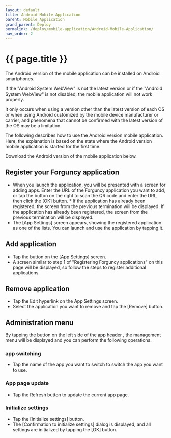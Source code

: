 ```yaml
---
layout: default
title: Android Mobile Application
parent: Mobile Application
grand_parent: Deploy
permalink: /deploy/mobile-application/Android-Mobile-Application/
nav_order: 2
---
```


# {{ page.title }}

The Android version of the mobile application can be installed on Android smartphones.

If the "Android System WebView" is not the latest version or if the "Android System WebView" is not disabled, the mobile application will not work properly.

It only occurs when using a version other than the latest version of each OS or when using Android customized by the mobile device manufacturer or carrier, and phenomena that cannot be confirmed with the latest version of the OS may be a limitation.

The following describes how to use the Android version mobile application. Here, the explanation is based on the state where the Android version mobile application is started for the first time.

Download the Android version of the mobile application below.

## Register your Forguncy application
- When you launch the application, you will be presented with a screen for adding apps. Enter the URL of the Forguncy application you want to add, or tap the button on the right to scan the QR code and enter the URL, then click the [OK] button. * If the application has already been registered, the screen from the previous termination will be displayed. If the application has already been registered, the screen from the previous termination will be displayed.
- The [App Settings] screen appears, showing the registered application as one of the lists. You can launch and use the application by tapping it.

## Add application
- Tap the button on the [App Settings] screen.
- A screen similar to step 1 of "Registering Forguncy applications" on this page will be displayed, so follow the steps to register additional applications.

## Remove application
- Tap the Edit hyperlink on the App Settings screen.
- Select the application you want to remove and tap the [Remove] button.

## Administration menu
By tapping the button on the left side of the app header , the management menu will be displayed and you can perform the following operations.
### app switching
- Tap the name of the app you want to switch to switch the app you want to use.
### App page update
- Tap the Refresh button to update the current app page.
### Initialize settings
- Tap the [Initialize settings] button.
- The [Confirmation to initialize settings] dialog is displayed, and all settings are initialized by tapping the [OK] button.

